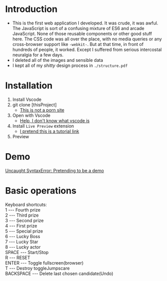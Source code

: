 # Introduction
- This is the first web application I developed. It was crude, it was awful. The JavaScript is sort of a confusing mixture of ES6 and arcade JavaScript. None of those reusable components or other good stuff here. The CSS code was all over the place, with no media queries or any cross-browser support like `-webkit-`. But at that time, in front of hundreds of people, it worked. Except I suffered from serious intercostal neuralgia for a few days. 
- I deleted all of the images and sensible data
- I kept all of my *shitty* design process in `./structure.pdf`

# Installation
1. Install Vscode
2. git clone \[thisProject\]
   - [This is not a porn site](./img/cat.jpg)
3. Open with Vscode
   - [Help, I don't know what vscode is](./img/cat.jpg)
4. Install `Live Preview` extension
   - [I pretend this is a tutorial link](./img/cat.jpg)
5. Preview

# Demo
[Uncaught SyntaxError: Pretending to be a demo](https://portfolio-ost.herokuapp.com/#/portfolio)

# Basic operations
   Keyboard shortcuts:  
      1 ---  Fourth prize  
      2 ---  Third prize  
      3 ---  Second prize  
      4 ---  First prize  
      5 ---  Special prize  
      6 ---  Lucky Boss  
      7 ---  Lucky Star  
      8 ---  Lucky actor  
      SPACE  ---  Start/Stop  
      R ---  RESET  
      ENTER --- Toggle fullscreen(browser)  
      T ---  Destroy toggleJumpscare  
      BACKSPACE --- Delete last chosen candidate(Undo)  
    